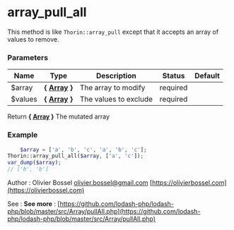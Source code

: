 # array_pull_all

This method is like `Thorin::array_pull` except that it accepts an array of values to remove.



### Parameters
Name  |  Type  |  Description  |  Status  |  Default
------------  |  ------------  |  ------------  |  ------------  |  ------------
$array  |  **{ [Array](http://php.net/manual/en/language.types.array.php) }**  |  The array to modify  |  required  |
$values  |  **{ [Array](http://php.net/manual/en/language.types.array.php) }**  |  The values to exclude  |  required  |

Return **{ [Array](http://php.net/manual/en/language.types.array.php) }** The mutated array

### Example
```php
	$array = ['a', 'b', 'c', 'a', 'b', 'c'];
Thorin::array_pull_all($array, ['a', 'c']);
var_dump($array);
// ['b', 'b']
```
Author : Olivier Bossel [olivier.bossel@gmail.com](mailto:olivier.bossel@gmail.com) [https://olivierbossel.com](https://olivierbossel.com)

See : **See more** : [https://github.com/lodash-php/lodash-php/blob/master/src/Array/pullAll.php](https://github.com/lodash-php/lodash-php/blob/master/src/Array/pullAll.php)